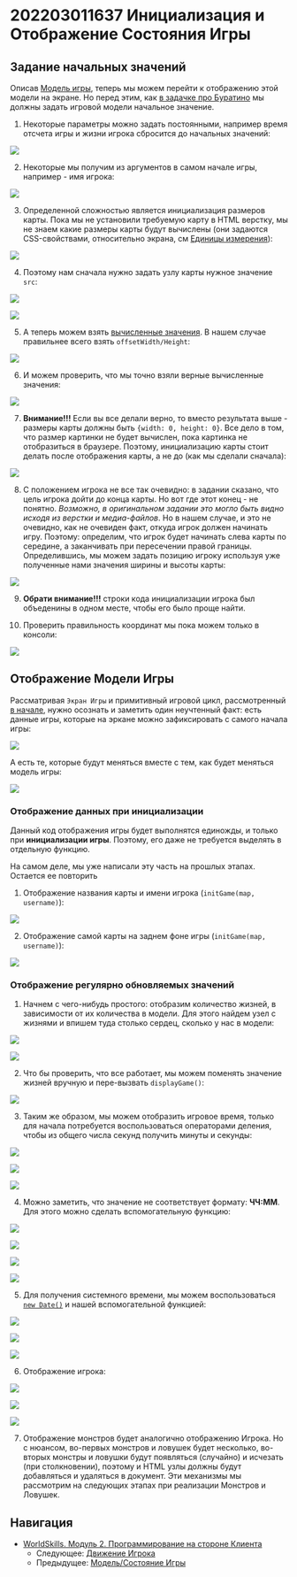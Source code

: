 # 202203011637 Инициализация и Отображение Состояния Игры

## Задание начальных значений

Описав [Модель игры](202203011636-model-game-m2-ws.md), теперь мы можем
перейти к отображению этой модели на экране. Но перед этим,
как [в задачке про Буратино]() мы должны задать игровой модели начальное значение.

1. Некоторые параметры можно задать постоянными, например время отсчета игры
и жизни игрока сбросится до начальных значений:

![](2022-03-09-17-52-37.png)

2. Некоторые мы получим из аргументов в самом начале игры, например - имя игрока:

![](2022-03-09-17-53-08.png)

3. Определенной сложностью является инициализация размеров карты. Пока мы не установили требуемую карту в HTML верстку, мы не знаем какие размеры карты будут вычислены (они задаются CSS-свойствами, относительно экрана, см [Единицы измерения](https://learn.javascript.ru/css-units)):

![](2022-03-09-18-00-48.png)

4. Поэтому нам сначала нужно задать узлу карты нужное значение `src`:

![](2022-03-09-18-15-47.png)

![](2022-03-09-18-50-19.png)

5. А теперь можем взять [вычисленные значения](https://learn.javascript.ru/size-and-scroll). В нашем случае правильнее всего взять `offsetWidth/Height`:

![](2022-03-09-18-48-47.png)

6. И можем проверить, что мы точно взяли верные вычисленные значения:

![](2022-03-09-19-00-53.png)

7. **Внимание!!!** Если вы все делали верно, то вместо результата выше - размеры карты должны быть `{width: 0, height: 0}`. Все дело в том, что размер картинки не будет вычислен, пока картинка не отобразиться в браузере. Поэтому, инициализацию карты стоит делать после отображения карты, а не до (как мы сделали сначала):

![](2022-03-09-19-04-14.png)

8. С положением игрока не все так очевидно: в задании сказано, что цель игрока дойти до конца карты. Но вот где этот конец - не понятно. *Возможно, в оригинальном задании это могло быть видно исходя из верстки и медиа-файлов*. Но в нашем случае, и это не очевидно, как не очевиден факт, откуда игрок должен начинать игру. Поэтому: определим, что игрок будет начинать слева карты по середине, а заканчивать при пересечении правой границы. Определившись, мы можем задать позицию игроку используя уже полученные нами значения ширины и высоты карты:

![](2022-03-09-19-17-12.png)

9. **Обрати внимание!!!** строки кода инициализации игрока был объеденины в одном месте, чтобы его было проще найти.

10. Проверить правильность координат мы пока можем только в консоли:

![](2022-03-09-19-18-15.png)

## Отображение Модели Игры

Рассматривая `Экран Игры` и примитивный игровой цикл, рассмотренный [в начале](202203011636-model-game-m2-ws.md), нужно осознать и заметить один неучтенный факт: есть данные игры, которые на эркане можно зафиксировать с самого начала игры:

![](2022-03-09-19-36-45.png)

А есть те, которые будут меняться вместе с тем, как будет меняться модель игры:

![](2022-03-09-19-37-35.png)

### Отображение данных при инициализации

Данный код отображения игры будет выполнятся единожды, и только при **инициализации игры**. Поэтому, его даже не требуется выделять в отдельную функцию.

На самом деле, мы уже написали эту часть на прошлых этапах. Остается ее повторить

1. Отображение названия карты и имени игрока (`initGame(map, username)`):

![](2022-03-09-20-29-33.png)

2. Отображение самой карты на заднем фоне игры (`initGame(map, username)`):

![](2022-03-09-20-32-06.png)

### Отображение регулярно обновляемых значений

1. Начнем с чего-нибудь простого: отобразим количество жизней, в зависимости от их количества в модели. Для этого найдем узел с жизнями и впишем туда столько сердец, сколько у нас в модели:

![](2022-03-09-20-40-51.png)

![](2022-03-09-20-43-56.png)

2. Что бы проверить, что все работает, мы можем поменять значение жизней вручную и пере-вызвать `displayGame()`:

![](2022-03-09-20-45-04.png)

3. Таким же образом, мы можем отобразить игровое время, только для начала потребуется воспользоваться операторами деления, чтобы из общего числа секунд получить минуты и секунды:

![](2022-03-09-21-03-44.png)

![](2022-03-09-21-03-58.png)

![](2022-03-09-21-04-57.png)

4. Можно заметить, что значение не соответствует формату: **ЧЧ:ММ**. Для этого можно сделать вспомогательную функцию:

![](2022-03-09-21-10-42.png)

![](2022-03-09-21-10-53.png)

![](2022-03-09-21-11-35.png)

![](2022-03-09-21-12-10.png)

5. Для получения системного времени, мы можем воспользоваться [`new Date()`](https://learn.javascript.ru/date) и нашей вспомогательной функцией:

![](2022-03-09-21-18-45.png)

![](2022-03-09-21-22-53.png)

![](2022-03-09-21-23-36.png)

6. Отображение игрока:

![](2022-03-09-21-29-23.png)

![](2022-03-09-21-34-47.png)

![](2022-03-09-21-34-06.png)

7. Отображение монстров будет аналогично отображению Игрока. Но с нюансом, во-первых монстров и ловушек будет несколько, во-вторых монстры и ловушки будут появляться (случайно) и исчезать (при столкновении), поэтому и HTML узлы должны будут добавляться и удаляться в документ.
Эти механизмы мы рассмотрим на следующих этапах при реализации Монстров и Ловушек.

## Навигация

- [WorldSkills. Модуль 2. Программирование на стороне Клиента](202202150946-WS-module-2.md)
    - Следующее: [Движение Игрока](202203011642-player-move-m2-ws.md)
    - Предыдущее: [Модель/Состояние Игры](202203011636-model-game-m2-ws.md)
